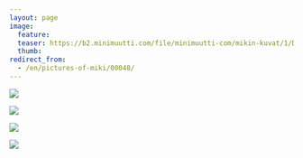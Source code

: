 ```yaml
---
layout: page
image:
  feature:
  teaser: https://b2.minimuutti.com/file/minimuutti-com/mikin-kuvat/1/DSC27282-245px.jpg
  thumb:
redirect_from:
  - /en/pictures-of-miki/00048/
---
```


[![](https://b2.minimuutti.com/file/minimuutti-com/mikin-kuvat/1/DSC27233-800px.jpg)](https://dl.dropboxusercontent.com/sh/ea1wtnz7z734o12/AADMQw_opOnBTuityGh0ywXQa/mikin-kuvat/1/DSC27233.JPG)

[![](https://b2.minimuutti.com/file/minimuutti-com/mikin-kuvat/1/DSC27270-800px.jpg)](https://dl.dropboxusercontent.com/sh/ea1wtnz7z734o12/AABZnIveOy1ZZBUPM9YK9kr3a/mikin-kuvat/1/DSC27270.JPG)

[![](https://b2.minimuutti.com/file/minimuutti-com/mikin-kuvat/1/DSC27282-800px.jpg)](https://dl.dropboxusercontent.com/sh/ea1wtnz7z734o12/AACHX-F5OP6P2cSOBbxAqsO3a/mikin-kuvat/1/DSC27282.JPG)

[![](https://b2.minimuutti.com/file/minimuutti-com/mikin-kuvat/1/DSC30983-800px.jpg)](https://dl.dropboxusercontent.com/sh/ea1wtnz7z734o12/AAC6Wckj1wslYymSU-zhC6X2a/mikin-kuvat/1/DSC30983.jpg)
